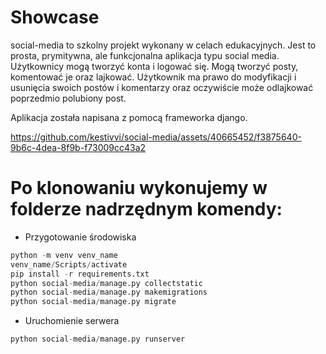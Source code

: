# Showcase
social-media to szkolny projekt wykonany w celach edukacyjnych. Jest to prosta, prymitywna, ale funkcjonalna aplikacja typu social media. Użytkownicy mogą tworzyć konta i logować się. Mogą tworzyć posty, komentować je oraz lajkować. Użytkownik ma prawo do modyfikacji i usunięcia swoich postów i komentarzy oraz oczywiście może odlajkować poprzedmio polubiony post.

Aplikacja została napisana z pomocą frameworka django. 

https://github.com/kestivvi/social-media/assets/40665452/f3875640-9b6c-4dea-8f9b-f73009cc43a2



# Po klonowaniu wykonujemy w folderze nadrzędnym komendy:

- Przygotowanie środowiska

```python
python -m venv venv_name
venv_name/Scripts/activate
pip install -r requirements.txt
python social-media/manage.py collectstatic
python social-media/manage.py makemigrations
python social-media/manage.py migrate
```

- Uruchomienie serwera

```python
python social-media/manage.py runserver
```
